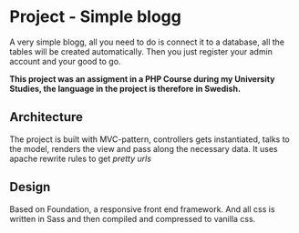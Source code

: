 # Project - Simple blogg

A very simple blogg, all you need to do is connect it to a database, all the tables will be created automatically. Then you just register your admin account and your good to go.

__This project was an assigment in a PHP Course during my University Studies, the language in the project is therefore in Swedish.__


## Architecture

The project is built with MVC-pattern, controllers gets instantiated, talks to the model, renders the view and pass along the necessary data. It uses apache rewrite rules to get _pretty urls_

## Design

Based on Foundation, a responsive front end framework. And all css is written in Sass and then compiled and compressed to vanilla css.

